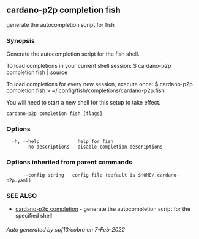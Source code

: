 ## cardano-p2p completion fish

generate the autocompletion script for fish

### Synopsis


Generate the autocompletion script for the fish shell.

To load completions in your current shell session:
$ cardano-p2p completion fish | source

To load completions for every new session, execute once:
$ cardano-p2p completion fish > ~/.config/fish/completions/cardano-p2p.fish

You will need to start a new shell for this setup to take effect.


```
cardano-p2p completion fish [flags]
```

### Options

```
  -h, --help              help for fish
      --no-descriptions   disable completion descriptions
```

### Options inherited from parent commands

```
      --config string   config file (default is $HOME/.cardano-p2p.yaml)
```

### SEE ALSO

* [cardano-p2p completion](cardano-p2p_completion.md)	 - generate the autocompletion script for the specified shell

###### Auto generated by spf13/cobra on 7-Feb-2022
